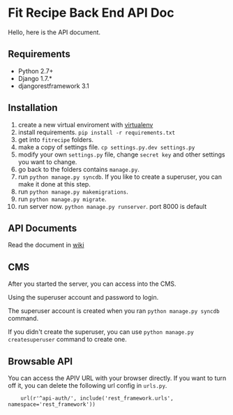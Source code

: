 # Fit Recipe Back End API Doc

Hello, here is the API document.

## Requirements
- Python 2.7+
- Django 1.7.*
- djangorestframework 3.1

## Installation
1. create a new virtual enviroment with [virtualenv](https://github.com/pypa/virtualenv "virtualenv")
2. install requirements. `pip install -r requirements.txt`
2. get into `fitrecipe` folders.
2. make a copy of settings file. `cp settings.py.dev settings.py`
3. modify your own `settings.py` file, change `secret key` and other settings you want to change.
4. go back to the folders contains `manage.py`.
5. run `python manage.py syncdb`. If you like to create a superuser, you can make it done at this step.
6. run `python manage.py makemigrations`.
8. run `python manage.py migrate`.
9. run server now. `python manage.py runserver`. port 8000 is default

## API Documents
Read the document in [wiki](https://github.com/CrowleyZYF/fitRecipe/wiki/Back-End-API "wiki")

## CMS
After you started the server, you can access into the CMS.

Using the superuser account and password to login.

The superuser account is created when you ran `python manage.py syncdb` command.

If you didn't create the superuser, you can use `python manage.py createsuperuser` command to create one.

## Browsable API
You can access the APIV URL with your browser directly. If you want to turn off it, you can delete the following url config in `urls.py`. 

        url(r'^api-auth/', include('rest_framework.urls', namespace='rest_framework'))
